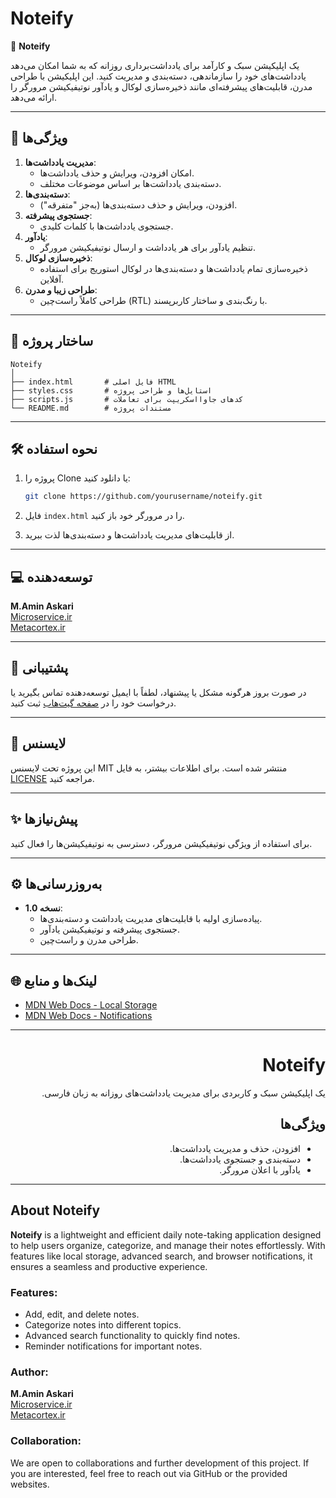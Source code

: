 # Noteify

📒 **Noteify**

یک اپلیکیشن سبک و کارآمد برای یادداشت‌برداری روزانه که به شما امکان می‌دهد یادداشت‌های خود را سازماندهی، دسته‌بندی و مدیریت کنید. این اپلیکیشن با طراحی مدرن، قابلیت‌های پیشرفته‌ای مانند ذخیره‌سازی لوکال و یادآور نوتیفیکیشن مرورگر را ارائه می‌دهد.

---

## 🚀 ویژگی‌ها

1. **مدیریت یادداشت‌ها**:
   - امکان افزودن، ویرایش و حذف یادداشت‌ها.
   - دسته‌بندی یادداشت‌ها بر اساس موضوعات مختلف.
2. **دسته‌بندی‌ها**:
   - افزودن، ویرایش و حذف دسته‌بندی‌ها (به‌جز "متفرقه").
3. **جستجوی پیشرفته**:
   - جستجوی یادداشت‌ها با کلمات کلیدی.
4. **یادآور**:
   - تنظیم یادآور برای هر یادداشت و ارسال نوتیفیکیشن مرورگر.
5. **ذخیره‌سازی لوکال**:
   - ذخیره‌سازی تمام یادداشت‌ها و دسته‌بندی‌ها در لوکال استوریج برای استفاده آفلاین.
6. **طراحی زیبا و مدرن**:
   - طراحی کاملاً راست‌چین (RTL) با رنگ‌بندی و ساختار کاربرپسند.

---

## 📂 ساختار پروژه

```plaintext
Noteify
│
├── index.html       # فایل اصلی HTML
├── styles.css       # استایل‌ها و طراحی پروژه
├── scripts.js       # کدهای جاوااسکریپت برای تعاملات
└── README.md        # مستندات پروژه
```

---

## 🛠️ نحوه استفاده

1. پروژه را Clone یا دانلود کنید:

   ```bash
   git clone https://github.com/yourusername/noteify.git
   ```

2. فایل `index.html` را در مرورگر خود باز کنید.

3. از قابلیت‌های مدیریت یادداشت‌ها و دسته‌بندی‌ها لذت ببرید.

---

## 💻 توسعه‌دهنده

**M.Amin Askari**  
[Microservice.ir](https://microservice.ir)  
[Metacortex.ir](https://metacortex.ir)

---

## 🌟 پشتیبانی

در صورت بروز هرگونه مشکل یا پیشنهاد، لطفاً با ایمیل توسعه‌دهنده تماس بگیرید یا درخواست خود را در [صفحه گیت‌هاب](https://github.com/yourusername/noteify) ثبت کنید.

---

## 📜 لایسنس

این پروژه تحت لایسنس MIT منتشر شده است. برای اطلاعات بیشتر، به فایل [LICENSE](LICENSE) مراجعه کنید.

---

## ✨ پیش‌نیازها

برای استفاده از ویژگی نوتیفیکیشن مرورگر، دسترسی به نوتیفیکیشن‌ها را فعال کنید.

---

## ⚙️ به‌روزرسانی‌ها

- **نسخه 1.0**:
  - پیاده‌سازی اولیه با قابلیت‌های مدیریت یادداشت و دسته‌بندی‌ها.
  - جستجوی پیشرفته و نوتیفیکیشن یادآور.
  - طراحی مدرن و راست‌چین.

---

## 🌐 لینک‌ها و منابع

- [MDN Web Docs - Local Storage](https://developer.mozilla.org/en-US/docs/Web/API/Window/localStorage)
- [MDN Web Docs - Notifications](https://developer.mozilla.org/en-US/docs/Web/API/Notifications_API)

---

<div dir="rtl">

# Noteify

یک اپلیکیشن سبک و کاربردی برای مدیریت یادداشت‌های روزانه به زبان فارسی.

## ویژگی‌ها
- افزودن، حذف و مدیریت یادداشت‌ها.
- دسته‌بندی و جستجوی یادداشت‌ها.
- یادآور با اعلان مرورگر.

</div>

---

## About Noteify

**Noteify** is a lightweight and efficient daily note-taking application designed to help users organize, categorize, and manage their notes effortlessly. With features like local storage, advanced search, and browser notifications, it ensures a seamless and productive experience.

### Features:
- Add, edit, and delete notes.
- Categorize notes into different topics.
- Advanced search functionality to quickly find notes.
- Reminder notifications for important notes.

### Author:
**M.Amin Askari**  
[Microservice.ir](https://microservice.ir)  
[Metacortex.ir](https://metacortex.ir)

### Collaboration:
We are open to collaborations and further development of this project. If you are interested, feel free to reach out via GitHub or the provided websites.
